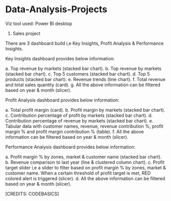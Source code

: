 # Data-Analysis-Projects

Viz tool used: Power BI desktop

1. Sales project
  
  There are 3 dashboard build i,e Key Insights, Profit Analysis & Performance Insights.
  
  Key Insights dashboard provides below information:
  
  a. Top revenue by markets (stacked bar chart).
  b. Top revenue by markets (stacked bar chart).
  c. Top 5 customers (stacked bar chart).
  d. Top 5 products (stacked bar chart).
  e. Revenue trends (line chart).
  f. Total revenue and total sales quantity (card).
  g. All the above information can be filtered based on year & month (slicer).
  
  Profit Analysis dashboard provides below information:
  
  a. Total profit margin (card).
  b. Profit margin by markets (stacked bar chart).
  c. Contribution percentage of profit by markets (stacked bar chart).
  d. Contribution percentage of revenue by markets (stacked bar chart).
  e. Tabular data with customer names, revenue, revenue contribution %, profit margin % and profit margin contribution % (table).
  f. All the above information can be filtered based on year & month (slicer).
  
  Performance Analysis dashboard provides below information:
  
  a. Profit margin % by zones, market & customer name (stacked bar chart).
  b. Revenue comparison to last year (line & clustered column chart).
  c. Profit target slider i,e a slider to filter based on profit margin % by zones, market & customer name. When a certain threshold of profit target is met, RED colored alert        is triggered (slicer).
  d. All the above information can be filtered based on year & month (slicer).
  
  [CREDITS: CODEBASICS]
  
  
  
  
  
  
